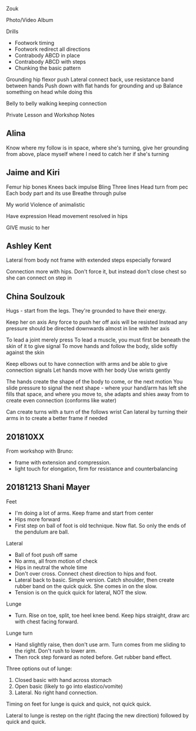 Zouk

Photo/Video Album

Drills
- Footwork timing
- Footwork redirect all directions
- Contrabody ABCD in place
- Contrabody ABCD with steps
- Chunking the basic pattern


Grounding hip flexor push
Lateral connect back, use resistance band between hands
Push down with flat hands for grounding and up
Balance something on head while doing this

Belly to belly walking keeping connection


Private Lesson and Workshop Notes

## Alina
Know where my follow is in space, where she's turning, give her grounding from above, place myself where I need to catch her if she's turning


## Jaime and Kiri
Femur hip bones
Knees back impulse
Bling
Three lines
Head turn from pec
Each body part and its use
Breathe through pulse

My world
Violence of animalistic

Have expression
Head movement resolved in hips

GIVE music to her

## Ashley Kent
Lateral from body not frame with extended steps especially forward

Connection more with hips. Don't force it, but instead don't close chest so she can connect on step in

<See video recap>


## China Soulzouk

Hugs - start from the legs. They're grounded to have their energy.

Keep her on axis
Any force to push her off axis will be resisted
Instead any pressure should be directed downwards almost in line with her axis

To lead a joint merely press
To lead a muscle, you must first be beneath the skin of it to give signal
To move hands and follow the body, slide softly against the skin

Keep elbows out to have connection with arms and be able to give connection signals
Let hands move with her body
Use wrists gently

The hands create the shape of the body to come, or the next motion
You slide pressure to signal the next shape - where your hand/arm has left she fills that space, and where you move to, she adapts and shies away from to create even connection (conforms like water)

Can create turns with a turn of the follows wrist
Can lateral by turning their arms in to create a better frame if needed



## 201810XX
From workshop with Bruno:
- frame with extension and compression.
- light touch for elongation, firm for resistance and counterbalancing


## 20181213 Shani Mayer
Feet
- I'm doing a lot of arms. Keep frame and start from center
- Hips more forward
- First step on ball of foot is old technique. Now flat. So only the ends of the pendulum are ball.

Lateral
- Ball of foot push off same
- No arms, all from motion of check
- Hips in neutral the whole time
- Don't over cross. Connect chest direction to hips and foot.
- Lateral back to basic. Simple version. Catch shoulder, then create rubber band on the quick quick. She comes in on the slow.
- Tension is on the quick quick for lateral, NOT the slow.

Lunge
- Turn. Rise on toe, split, toe heel knee bend. Keep hips straight, draw arc with chest facing forward.

Lunge turn
- Hand slightly raise, then don't use arm. Turn comes from me sliding to the right. Don't rush to lower arm.
- Then rock step forward as noted before. Get rubber band effect.

Three options out of lunge:
1. Closed basic with hand across stomach
2. Open basic (likely to go into elastico/vomite)
3. Lateral. No right hand connection.

Timing on feet for lunge is quick and quick, not quick quick.

Lateral to lunge is restep on the right (facing the new direction) followed by quick and quick.
